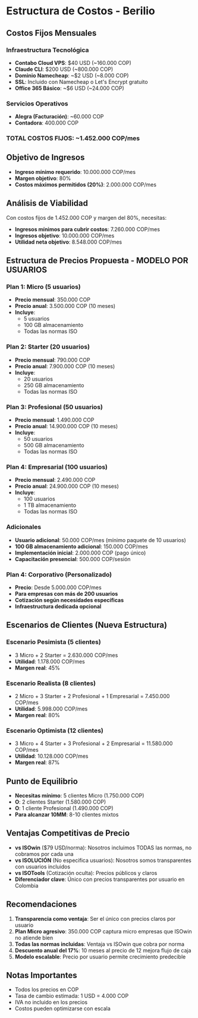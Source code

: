 # Estructura de Costos - Berilio

## Costos Fijos Mensuales

### Infraestructura Tecnológica
- **Contabo Cloud VPS**: $40 USD (~160.000 COP)
- **Claude CLI**: $200 USD (~800.000 COP)
- **Dominio Namecheap**: ~$2 USD (~8.000 COP)
- **SSL**: Incluido con Namecheap o Let's Encrypt gratuito
- **Office 365 Básico**: ~$6 USD (~24.000 COP)

### Servicios Operativos
- **Alegra (Facturación)**: ~60.000 COP
- **Contadora**: 400.000 COP

### **TOTAL COSTOS FIJOS**: ~1.452.000 COP/mes

## Objetivo de Ingresos
- **Ingreso mínimo requerido**: 10.000.000 COP/mes
- **Margen objetivo**: 80%
- **Costos máximos permitidos (20%)**: 2.000.000 COP/mes

## Análisis de Viabilidad

Con costos fijos de 1.452.000 COP y margen del 80%, necesitas:
- **Ingresos mínimos para cubrir costos**: 7.260.000 COP/mes
- **Ingresos objetivo**: 10.000.000 COP/mes
- **Utilidad neta objetivo**: 8.548.000 COP/mes

## Estructura de Precios Propuesta - MODELO POR USUARIOS

### Plan 1: Micro (5 usuarios)
- **Precio mensual**: 350.000 COP
- **Precio anual**: 3.500.000 COP (10 meses)
- **Incluye**: 
  - 5 usuarios
  - 100 GB almacenamiento
  - Todas las normas ISO

### Plan 2: Starter (20 usuarios)
- **Precio mensual**: 790.000 COP
- **Precio anual**: 7.900.000 COP (10 meses)
- **Incluye**:
  - 20 usuarios
  - 250 GB almacenamiento
  - Todas las normas ISO

### Plan 3: Profesional (50 usuarios)
- **Precio mensual**: 1.490.000 COP
- **Precio anual**: 14.900.000 COP (10 meses)
- **Incluye**:
  - 50 usuarios
  - 500 GB almacenamiento
  - Todas las normas ISO

### Plan 4: Empresarial (100 usuarios)
- **Precio mensual**: 2.490.000 COP
- **Precio anual**: 24.900.000 COP (10 meses)
- **Incluye**:
  - 100 usuarios
  - 1 TB almacenamiento
  - Todas las normas ISO

### Adicionales
- **Usuario adicional**: 50.000 COP/mes (mínimo paquete de 10 usuarios)
- **100 GB almacenamiento adicional**: 150.000 COP/mes
- **Implementación inicial**: 2.000.000 COP (pago único)
- **Capacitación presencial**: 500.000 COP/sesión

### Plan 4: Corporativo (Personalizado)
- **Precio**: Desde 5.000.000 COP/mes
- **Para empresas con más de 200 usuarios**
- **Cotización según necesidades específicas**
- **Infraestructura dedicada opcional**

## Escenarios de Clientes (Nueva Estructura)

### Escenario Pesimista (5 clientes)
- 3 Micro + 2 Starter = 2.630.000 COP/mes
- **Utilidad**: 1.178.000 COP/mes
- **Margen real**: 45%

### Escenario Realista (8 clientes)
- 2 Micro + 3 Starter + 2 Profesional + 1 Empresarial = 7.450.000 COP/mes
- **Utilidad**: 5.998.000 COP/mes
- **Margen real**: 80%

### Escenario Optimista (12 clientes)
- 3 Micro + 4 Starter + 3 Profesional + 2 Empresarial = 11.580.000 COP/mes
- **Utilidad**: 10.128.000 COP/mes
- **Margen real**: 87%

## Punto de Equilibrio
- **Necesitas mínimo**: 5 clientes Micro (1.750.000 COP)
- **O**: 2 clientes Starter (1.580.000 COP)
- **O**: 1 cliente Profesional (1.490.000 COP)
- **Para alcanzar 10MM**: 8-10 clientes mixtos

## Ventajas Competitivas de Precio
- **vs ISOwin** ($79 USD/norma): Nosotros incluimos TODAS las normas, no cobramos por cada una
- **vs ISOLUCIÓN** (No especifica usuarios): Nosotros somos transparentes con usuarios incluidos
- **vs ISOTools** (Cotización oculta): Precios públicos y claros
- **Diferenciador clave**: Único con precios transparentes por usuario en Colombia

## Recomendaciones

1. **Transparencia como ventaja**: Ser el único con precios claros por usuario
2. **Plan Micro agresivo**: 350.000 COP captura micro empresas que ISOwin no atiende bien
3. **Todas las normas incluidas**: Ventaja vs ISOwin que cobra por norma
4. **Descuento anual del 17%**: 10 meses al precio de 12 mejora flujo de caja
5. **Modelo escalable**: Precio por usuario permite crecimiento predecible

## Notas Importantes
- Todos los precios en COP
- Tasa de cambio estimada: 1 USD = 4.000 COP
- IVA no incluido en los precios
- Costos pueden optimizarse con escala